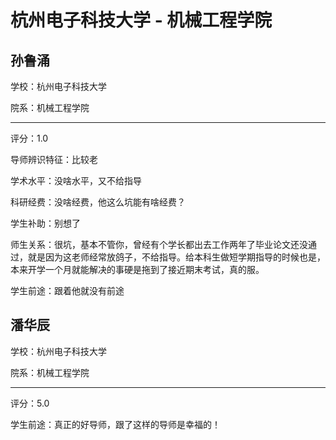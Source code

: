 # 杭州电子科技大学 - 机械工程学院

## 孙鲁涌

学校：杭州电子科技大学

院系：机械工程学院

* * *

评分：1.0

导师辨识特征：比较老

学术水平：没啥水平，又不给指导

科研经费：没啥经费，他这么坑能有啥经费？

学生补助：别想了

师生关系：很坑，基本不管你，曾经有个学长都出去工作两年了毕业论文还没通过，就是因为这老师经常放鸽子，不给指导。给本科生做短学期指导的时候也是，本来开学一个月就能解决的事硬是拖到了接近期末考试，真的服。

学生前途：跟着他就没有前途

## 潘华辰

学校：杭州电子科技大学

院系：机械工程学院

* * *

评分：5.0

学生前途：真正的好导师，跟了这样的导师是幸福的！